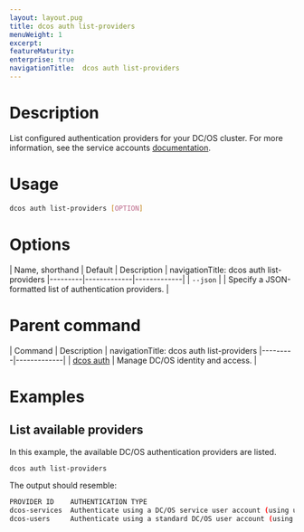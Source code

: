 ```yaml
---
layout: layout.pug
title: dcos auth list-providers
menuWeight: 1
excerpt:
featureMaturity:
enterprise: true
navigationTitle:  dcos auth list-providers
---
```


# Description
List configured authentication providers for your DC/OS cluster. For more information, see the service accounts [documentation](/docs/1.9/security/service-auth/).

# Usage

```bash
dcos auth list-providers [OPTION]
```

# Options

| Name, shorthand | Default | Description |
navigationTitle:  dcos auth list-providers
|---------|-------------|-------------|
| `--json`   |             | Specify a JSON-formatted list of authentication providers. |

# Parent command

| Command | Description |
navigationTitle:  dcos auth list-providers
|---------|-------------|
| [dcos auth](/docs/1.9/cli/command-reference/dcos-auth/) |  Manage DC/OS identity and access. |

# Examples

## List available providers

In this example, the available DC/OS authentication providers are listed.

```bash
dcos auth list-providers
```

The output should resemble:

```bash
PROVIDER ID    AUTHENTICATION TYPE                                                               
dcos-services  Authenticate using a DC/OS service user account (using username and private key)  
dcos-users     Authenticate using a standard DC/OS user account (using username and password)   
```